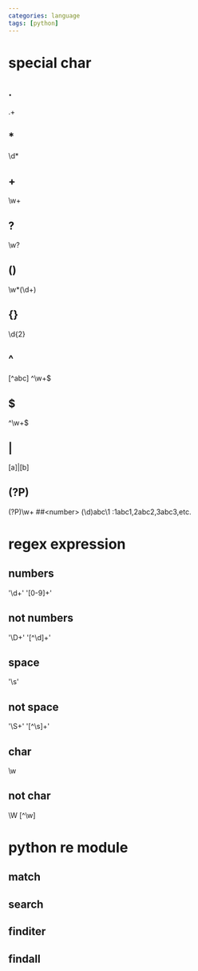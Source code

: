 ```yaml
---
categories: language
tags: [python]    
---
```

# special char
## .
  .+ 
## *
  \d*
## +
  \w+
## ?
  \w?  
## ()
  \w*(\d+)
## {}
  \d{2}
## ^
  [^abc]
  ^\w+$
## $
  ^\w+$
## |
  [a]|[b]
## (?P<name>)
  (?P<usre>)\w+
##\<number>
  (\d)abc\1 :1abc1,2abc2,3abc3,etc.
  
# regex expression

## numbers
'\d+'
'[0-9]+'
## not numbers
'\D+'
'[^\d]+'
## space
'\s'
## not space
'\S+'
'[^\s]+'
## char
\w
## not char
\W
[^\w]




# python re module
## match
## search
## finditer
## findall
